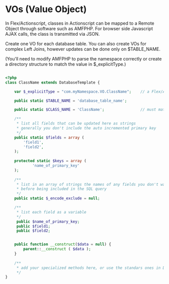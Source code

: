 # VOs (Value Object)

In Flex/Actionscript, classes in Actionscript can be mapped to a Remote Object through software such as AMFPHP.  For browser side Javascript AJAX calls, the class is transmitted via JSON.

Create one VO for each database table.  You can also create VOs for complex Left Joins, however updates can be done only on $TABLE_NAME.

(You'll need to modify AMFPHP to parse the namespace correctly or create a directory structure to match the value in $_explicitType.)


```php

<?php
class ClassName extends DatabaseTemplate {

	var $_explicitType = "com.myNamespace.VO.ClassName";	// a Flex/Actionscript thing

	public static $TABLE_NAME = 'database_table_name';

	public static $CLASS_NAME = 'ClassName';				// must match class name above

	/**
	 * list all fields that can be updated here as strings
	 * generally you don't include the auto incremented primary key
	 */
	public static $fields = array (
		'field1',
		'field2',
	);
	
	protected static $keys = array (
			'name_of_primary_key' 
	);
	
	/**
	 * list in an array of strings the names of any fields you don't want run through html_entities
	 * before being included in the SQL query
	 */
	public static $_encode_exclude = null;

	/**
	 * list each field as a variable
	 */
	 public $name_of_primary_key;
	 public $field1;
	 public $field2;


	public function __construct($data = null) {
		parent::__construct ( $data );
	}
	
	/**
	 * add your specialized methods here, or use the standars ones in DatabaseTemplate
	 */
}

```